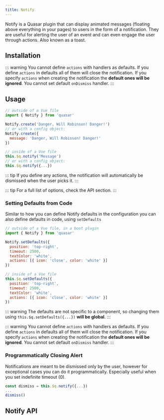 ```yaml
---
title: Notify
---
```

Notify is a Quasar plugin that can display animated messages (floating above everything in your pages) to users in the form of a notification. They are useful for alerting the user of an event and can even engage the user through actions. Also known as a toast.

## Installation
<doc-installation plugins="Notify" :config="{ notify: 'Notify' }" />

::: warning
You cannot define `actions` with handlers as defaults. If you define `actions` in defaults all of them will close the notification. If you specify `actions` when creating the notification the **default ones will be ignored**. You cannot set default `onDismiss` handler.
:::

## Usage
``` js
// outside of a Vue file
import { Notify } from 'quasar'

Notify.create('Danger, Will Robinson! Danger!')
// or with a config object:
Notify.create({
  message: 'Danger, Will Robinson! Danger!'
})

// inside of a Vue file
this.$q.notify('Message')
// or with a config object:
this.$q.notify({...})
```

<doc-example title="Basic" file="Notify/Basic" />

::: tip
If you define any actions, the notification will automatically be dismissed when the user picks it.
:::

<doc-example title="Positioning & different options" file="Notify/Positioning" />

::: tip
For a full list of options, check the API section.
:::

### Setting Defaults from Code
Similar to how you can define Notify defaults in the configuration you can also define defaults in code, using `setDefaults`

``` js
// outside of a Vue file, in a boot plugin
import { Notify } from 'quasar'

Notify.setDefaults({
  position: 'top-right',
  timeout: 2500,
  textColor: 'white',
  actions: [{ icon: 'close', color: 'white' }]
})

// inside of a Vue file
this.$q.setDefaults({
  position: 'top-right',
  timeout: 2500,
  textColor: 'white',
  actions: [{ icon: 'close', color: 'white' }]
})
```

::: warning
The defaults are not specific to a component, so changing them using `this.$q.setDefaults({...})` **will be global**.
:::

::: warning
You cannot define `actions` with handlers as defaults. If you define `actions` in defaults all of them will close the notification. If you specify `actions` when creating the notification the **default ones will be ignored**. You cannot set default `onDismiss` handler.
:::

### Programmatically Closing Alert
Notifications are meant to be dismissed only by the user, however for exceptional cases you can do it programmatically. Especially useful when you set indefinite timeout (0).

```js
const dismiss = this.$q.notify({...})
...
dismiss()
```

## Notify API
<doc-api file="Notify" />
